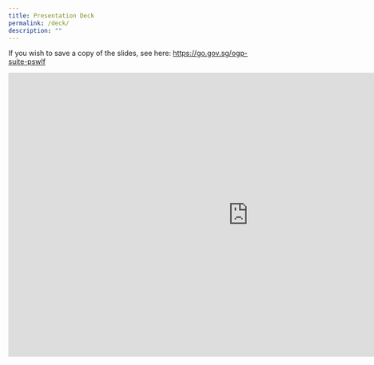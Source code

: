 ```yaml
---
title: Presentation Deck
permalink: /deck/
description: ""
---
```

If you wish to save a copy of the slides, see here: https://go.gov.sg/ogp-suite-pswlf
<iframe src="https://docs.google.com/presentation/d/e/2PACX-1vTIJj00lyHftNJqBH6ebvbPPLlbfrXEXqurUSW9D8-1edKif5jFXyvYLIGaA7rbsaXOxTN9_cBP2FeH/embed?start=false&amp;loop=false&amp;delayms=60000" frameborder="0" width="960" height="569" allowfullscreen="true"></iframe>
